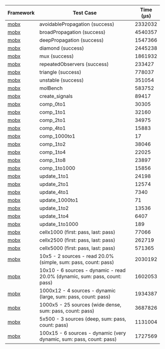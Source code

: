 | Framework | Test Case | Time (μs) |
| --- | --- | --- |
| [mobx](https://github.com/mobxjs/mobx.dart) | avoidablePropagation (success) | 2332032 |
| [mobx](https://github.com/mobxjs/mobx.dart) | broadPropagation (success) | 4540357 |
| [mobx](https://github.com/mobxjs/mobx.dart) | deepPropagation (success) | 1547366 |
| [mobx](https://github.com/mobxjs/mobx.dart) | diamond (success) | 2445238 |
| [mobx](https://github.com/mobxjs/mobx.dart) | mux (success) | 1861932 |
| [mobx](https://github.com/mobxjs/mobx.dart) | repeatedObservers (success) | 233427 |
| [mobx](https://github.com/mobxjs/mobx.dart) | triangle (success) | 778037 |
| [mobx](https://github.com/mobxjs/mobx.dart) | unstable (success) | 351054 |
| [mobx](https://github.com/mobxjs/mobx.dart) | molBench | 583752 |
| [mobx](https://github.com/mobxjs/mobx.dart) | create_signals | 89417 |
| [mobx](https://github.com/mobxjs/mobx.dart) | comp_0to1 | 30305 |
| [mobx](https://github.com/mobxjs/mobx.dart) | comp_1to1 | 32160 |
| [mobx](https://github.com/mobxjs/mobx.dart) | comp_2to1 | 34975 |
| [mobx](https://github.com/mobxjs/mobx.dart) | comp_4to1 | 15883 |
| [mobx](https://github.com/mobxjs/mobx.dart) | comp_1000to1 | 17 |
| [mobx](https://github.com/mobxjs/mobx.dart) | comp_1to2 | 38046 |
| [mobx](https://github.com/mobxjs/mobx.dart) | comp_1to4 | 22025 |
| [mobx](https://github.com/mobxjs/mobx.dart) | comp_1to8 | 23897 |
| [mobx](https://github.com/mobxjs/mobx.dart) | comp_1to1000 | 15856 |
| [mobx](https://github.com/mobxjs/mobx.dart) | update_1to1 | 24198 |
| [mobx](https://github.com/mobxjs/mobx.dart) | update_2to1 | 12574 |
| [mobx](https://github.com/mobxjs/mobx.dart) | update_4to1 | 7340 |
| [mobx](https://github.com/mobxjs/mobx.dart) | update_1000to1 | 71 |
| [mobx](https://github.com/mobxjs/mobx.dart) | update_1to2 | 13536 |
| [mobx](https://github.com/mobxjs/mobx.dart) | update_1to4 | 6407 |
| [mobx](https://github.com/mobxjs/mobx.dart) | update_1to1000 | 189 |
| [mobx](https://github.com/mobxjs/mobx.dart) | cellx1000 (first: pass, last: pass) | 77066 |
| [mobx](https://github.com/mobxjs/mobx.dart) | cellx2500 (first: pass, last: pass) | 262719 |
| [mobx](https://github.com/mobxjs/mobx.dart) | cellx5000 (first: pass, last: pass) | 571365 |
| [mobx](https://github.com/mobxjs/mobx.dart) | 10x5 - 2 sources - read 20.0% (simple, sum: pass, count: pass) | 2030192 |
| [mobx](https://github.com/mobxjs/mobx.dart) | 10x10 - 6 sources - dynamic - read 20.0% (dynamic, sum: pass, count: pass) | 1602053 |
| [mobx](https://github.com/mobxjs/mobx.dart) | 1000x12 - 4 sources - dynamic (large, sum: pass, count: pass) | 1934387 |
| [mobx](https://github.com/mobxjs/mobx.dart) | 1000x5 - 25 sources (wide dense, sum: pass, count: pass) | 3687826 |
| [mobx](https://github.com/mobxjs/mobx.dart) | 5x500 - 3 sources (deep, sum: pass, count: pass) | 1131004 |
| [mobx](https://github.com/mobxjs/mobx.dart) | 100x15 - 6 sources - dynamic (very dynamic, sum: pass, count: pass) | 1727569 |

